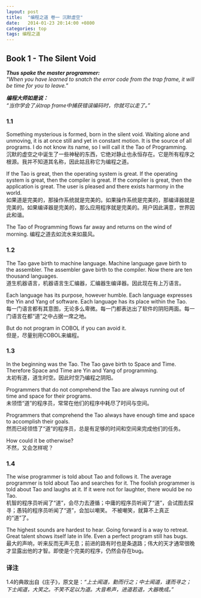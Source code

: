 ```yaml
---
layout: post
title:  "编程之道 卷一 沉默虚空"
date:   2014-01-23 20:14:00 +0800
categories: top
tags: 编程之道
---
```

## Book 1 - The Silent Void ##

***Thus spake the master programmer:**  
"When you have learned to snatch the error code from the trap frame, it will be time for you to leave."*

***编程大师如是说：**  
“当你学会了从trap frame中捕获错误编码时，你就可以走了。”*

### 1.1 ###

Something mysterious is formed, born in the silent void. Waiting alone and unmoving, it is at once still and yet in constant motion. It is the source of all programs. I do not know its name, so I will call it the Tao of Programming.  
沉默的虚空之中诞生了一些神秘的东西，它绝对静止也永恒存在。它是所有程序之根源。我并不知道其名称，因此姑且称它为编程之道。

If the Tao is great, then the operating system is great. If the operating system is great, then the compiler is great. If the compiler is great, then the application is great. The user is pleased and there exists harmony in the world.  
如果道是完美的，那操作系统就是完美的。如果操作系统是完美的，那编译器就是完美的。如果编译器是完美的，那么应用程序就是完美的。用户因此满意，世界因此和谐。

The Tao of Programming flows far away and returns on the wind of morning.
编程之道去如流水来如晨风。

### 1.2 ###

The Tao gave birth to machine language. Machine language gave birth to the assembler. The assembler gave birth to the compiler. Now there are ten thousand languages.  
道生机器语言，机器语言生汇编器，汇编器生编译器。因此现在有上万语言。

Each language has its purpose, however humble. Each language expresses the Yin and Yang of software. Each language has its place within the Tao.  
每一门语言都有其意图，无论多么卑微。每一门都表达出了软件的阴阳两面。每一门语言在都“道”之中占据一席之地。

But do not program in COBOL if you can avoid it.  
但是，尽量别用COBOL来编程。

### 1.3 ###

In the beginning was the Tao. The Tao gave birth to Space and Time. Therefore Space and Time are Yin and Yang of programming.  
太初有道，道生时空。因此时空乃编程之阴阳。

Programmers that do not comprehend the Tao are always running out of time and space for their programs.  
未领悟“道”的程序员，常常在他们的程序中耗尽了时间与空间。

Programmers that comprehend the Tao always have enough time and space to accomplish their goals.  
然而已经领悟了“道”的程序员，总是有足够的时间和空间来完成他们的任务。

How could it be otherwise?  
不然，又会怎样呢？

### 1.4 ###

The wise programmer is told about Tao and follows it. The average programmer is told about Tao and searches for it. The foolish programmer is told about Tao and laughs at it.
If it were not for laughter, there would be no Tao.   
机智的程序员听闻了“道”，会尽力去遵循；中庸的程序员听闻了“道”，会试图去探寻；愚钝的程序员听闻了“道”，会加以嘲笑。
不被嘲笑，就算不上真正的“道”了。

The highest sounds are hardest to hear. Going forward is a way to retreat. Great talent shows itself late in life. Even a perfect program still has bugs.  
最大的声响，听来反而无声无息；前进的路有时也是条退路；伟大的天才通常很晚才显露出他的才智。即使是个完美的程序，仍然会存在bug。

### 译注 ###

1.4的典故出自《庄子》，原文是：*“上士闻道，勤而行之；中士闻道，谨而寻之；下士闻道，大笑之。不笑不足以为道。大音希声，进道若退，大器晚成。”*
